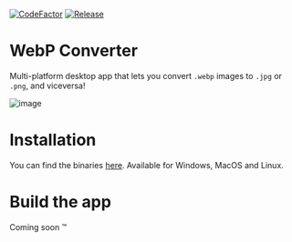 [![CodeFactor](https://www.codefactor.io/repository/github/alexazumi/webp-converter/badge)](https://www.codefactor.io/repository/github/alexazumi/webp-converter)
[![Release](https://github.com/AlexAzumi/webp-converter/actions/workflows/main.yml/badge.svg)](https://github.com/AlexAzumi/webp-converter/actions/workflows/main.yml)

# WebP Converter

Multi-platform desktop app that lets you convert `.webp` images to `.jpg` or `.png`, and viceversa!

![image](https://github.com/AlexAzumi/webp-converter/assets/20672555/15fc79f2-8ac6-4921-91a8-6d8774b52fee)

# Installation

You can find the binaries [here](/releases). Available for Windows, MacOS and Linux.

# Build the app

Coming soon ™
